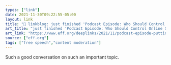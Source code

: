 ```yaml
---
types: ["link"]
date: 2021-11-30T09:22:55-05:00
layout: link
title: "🔗 linkblog: just finished 'Podcast Episode: Who Should Control Online Speech? | Electronic Frontier Foundation'"
art_title: "just finished 'Podcast Episode: Who Should Control Online Speech? | Electronic Frontier Foundation"
art_link: "https://www.eff.org/deeplinks/2021/11/podcast-episode-putting-people-control-online-speech"
source: ["eff.org"]
tags: ["free speech","content moderation"]
---
```

Such a good conversation on such an important topic.
